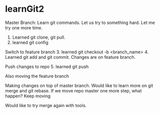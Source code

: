 # learnGit2
Master Branch: Learn git commands. 
Let us try to something hard. 
Let me try one more time. 

1. Learned git clone, git pull. 
2. learned git config


Switch to feature branch
3. learned git checkout -b <branch_name>
4. Learned git add and git commit. Changes are on feature branch.

Push changes to repo
5. learned git push

Also moving the feature branch

Making changes on top of master branch.
Would like to learn more on git merge and git rebase.
If we move repo master one more step, what happen?
Keep moving

Would like to try merge again with tools. 
